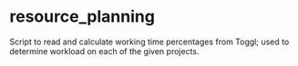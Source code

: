 # resource_planning
Script to read and calculate working time percentages from Toggl; used to determine workload on each of the given projects. 
